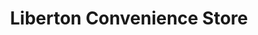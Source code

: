 ---
title: "Liberton Convenience Store"
url: /edinburgh/liberton-convenience-store/
shop: convenience
---